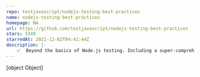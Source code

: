```yaml
---
repo: testjavascript/nodejs-testing-best-practices
name: nodejs-testing-best-practices
homepage: NA
url: https://github.com/testjavascript/nodejs-testing-best-practices
stars: 3349
starredAt: 2021-12-02T04:41:44Z
description: |-
    ✅  Beyond the basics of Node.js testing. Including a super-comprehensive best practices list and an example app (March 2025)
---
```


[object Object]
